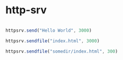 # http-srv
```js

httpsrv.send("Hello World", 3000)

httpsrv.sendfile("index.html", 3000)

httpsrv.sendfile("somedir/index.html", 300)
```
